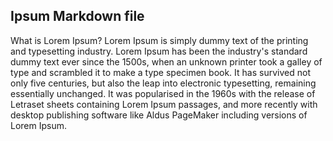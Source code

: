 ## Ipsum Markdown file ##

What is Lorem Ipsum?
Lorem Ipsum is simply dummy text of the printing and typesetting industry. Lorem Ipsum has been the industry's standard dummy text ever since the 1500s, when an unknown 
printer took a galley of type and scrambled it to make a type specimen book. It has survived not only five centuries, but also the leap into electronic typesetting,
remaining essentially unchanged. It was popularised in the 1960s with the release of Letraset sheets containing Lorem Ipsum passages, and more recently with desktop 
publishing software like Aldus PageMaker including versions of Lorem Ipsum.
